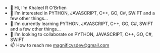 - 👋 Hi, I’m Khaleel R O'Brfien
- 👀 I’m interested in PYTHON, JAVASCRIPT, C++, GO, C#, SWIFT and a few other things...
- 🌱 I’m currently learning PYTHON, JAVASCRIPT, C++, GO, C#, SWIFT and a few other things...
- 💞️ I’m looking to collaborate on PYTHON, JAVASCRIPT, C++, GO, C#, SWIFT
- 📫 How to reach me magnificvsdev@gmail.com

<!---
magnificvsdev/magnificvsdev is a ✨ special ✨ repository because its `README.md` (this file) appears on your GitHub profile.
You can click the Preview link to take a look at your changes.
--->
